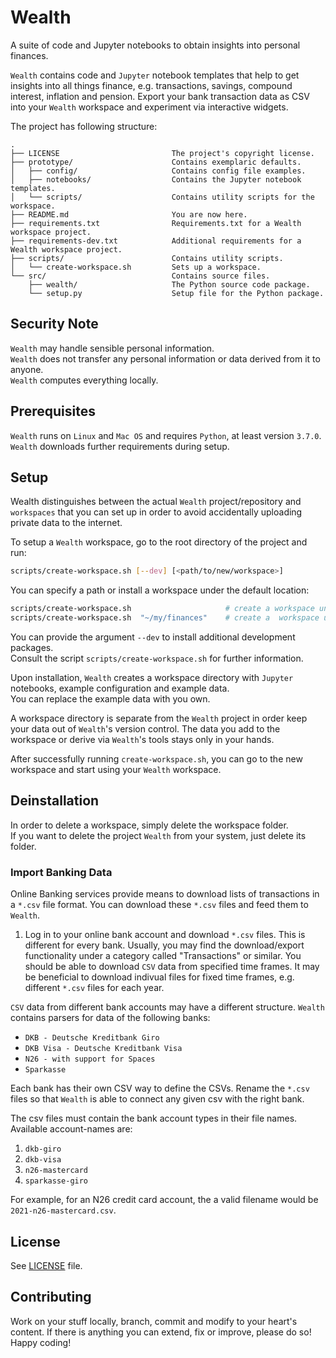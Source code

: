 # Wealth
A suite of code and Jupyter notebooks to obtain insights into personal finances.

`Wealth` contains code and `Jupyter` notebook templates that help to get insights into all things
finance, e.g. transactions, savings, compound interest, inflation and pension.
Export your bank transaction data as CSV into your `Wealth` workspace and experiment via interactive
widgets.

The project has following structure:
```
.
├── LICENSE                         The project's copyright license.
├── prototype/                      Contains exemplaric defaults.
│   ├── config/                     Contains config file examples.
│   ├── notebooks/                  Contains the Jupyter notebook templates.
│   └── scripts/                    Contains utility scripts for the workspace.
├── README.md                       You are now here.
├── requirements.txt                Requirements.txt for a Wealth workspace project.
├── requirements-dev.txt            Additional requirements for a Wealth workspace project.
├── scripts/                        Contains utility scripts.
│   └── create-workspace.sh         Sets up a workspace.
└── src/                            Contains source files.
    ├── wealth/                     The Python source code package.
    └── setup.py                    Setup file for the Python package.
```


## Security Note
`Wealth` may handle sensible personal information.  
`Wealth` does not transfer any personal information or data derived from it to anyone.  
`Wealth` computes everything locally.


## Prerequisites
`Wealth` runs on `Linux` and `Mac OS` and requires `Python`, at least version `3.7.0`.  
`Wealth` downloads further requirements during setup.


## Setup
Wealth distinguishes between the actual `Wealth` project/repository and `workspaces` that you can
set up in order to avoid accidentally uploading private data to the internet.

To setup a `Wealth` workspace, go to the root directory of the project and run:
```bash
scripts/create-workspace.sh [--dev] [<path/to/new/workspace>]
```
You can specify a path or install a workspace under the default location:
```bash
scripts/create-workspace.sh                     # create a workspace under ~/wealth/workspace
scripts/create-workspace.sh  "~/my/finances"    # create a  workspace under ~/my/finances
```

You can provide the argument `--dev` to install additional development packages.  
Consult the script `scripts/create-workspace.sh` for further information.

Upon installation, `Wealth` creates a workspace directory with `Jupyter` notebooks, example
configuration and example data.  
You can replace the example data with you own.  

A workspace directory is separate from the `Wealth` project in order keep your data out of
`Wealth`'s version control. The data you add to the workspace or derive via `Wealth`'s tools stays
only in your hands.

After successfully running `create-workspace.sh`, you can go to the new workspace and start using
your `Wealth` workspace.


## Deinstallation
In order to delete a workspace, simply delete the workspace folder.  
If you want to delete the project `Wealth` from your system, just delete its folder.


### Import Banking Data
Online Banking services provide means to download lists of transactions in a `*.csv` file format.
You can download these `*.csv` files and feed them to `Wealth`.

1. Log in to your online bank account and download `*.csv` files. This is different for every bank.
   Usually, you may find the download/export functionality under a category called "Transactions" or
   similar. You should be able to download `CSV` data from specified time frames. It may be
   beneficial to download indivual files for fixed time frames, e.g. different `*.csv` files for
   each year.

`CSV` data from different bank accounts may have a different structure.
`Wealth` contains parsers for data of the following banks:
- `DKB - Deutsche Kreditbank Giro`
- `DKB Visa - Deutsche Kreditbank Visa`
- `N26 - with support for Spaces`
- `Sparkasse`

Each bank has their own CSV way to define the CSVs. Rename the `*.csv` files so that `Wealth` is
able to connect any given csv with the right bank.

The csv files must contain the bank account types in their file names.  
Available account-names are:
1. `dkb-giro`
2. `dkb-visa`
3. `n26-mastercard`
4. `sparkasse-giro`

For example, for an N26 credit card account, the a valid filename would be
`2021-n26-mastercard.csv`.


## License
See [LICENSE](LICENSE) file.


## Contributing
Work on your stuff locally, branch, commit and modify to your heart's content.
If there is anything you can extend, fix or improve, please do so!
Happy coding!
